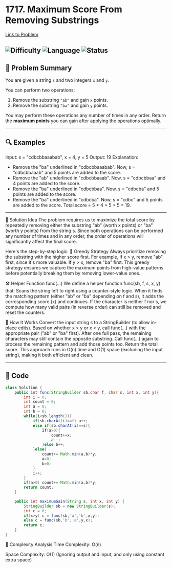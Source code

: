 # 1717. Maximum Score From Removing Substrings

[Link to Problem](https://leetcode.com/problems/maximum-score-from-removing-substrings/)  

![Difficulty](https://img.shields.io/badge/Difficulty-Medium-yellow)
![Language](https://img.shields.io/badge/Language-Java-orange)
![Status](https://img.shields.io/badge/Status-Solved-brightgreen.svg)
---

## 🧠 Problem Summary

You are given a string `s` and two integers `x` and `y`.

You can perform two operations:

1. Remove the substring `"ab"` and gain `x` points.
2. Remove the substring `"ba"` and gain `y` points.

You may perform these operations any number of times in any order. Return the **maximum points** you can gain after applying the operations optimally.

---

## 🔍 Examples

Input: s = "cdbcbbaaabab", x = 4, y = 5
Output: 19
Explanation:
- Remove the "ba" underlined in "cdbcbbaaabab". Now, s = "cdbcbbaaab" and 5 points are added to the score.
- Remove the "ab" underlined in "cdbcbbaaab". Now, s = "cdbcbbaa" and 4 points are added to the score.
- Remove the "ba" underlined in "cdbcbbaa". Now, s = "cdbcba" and 5 points are added to the score.
- Remove the "ba" underlined in "cdbcba". Now, s = "cdbc" and 5 points are added to the score.
Total score = 5 + 4 + 5 + 5 = 19.

---

🚀 Solution Idea
The problem requires us to maximize the total score by repeatedly removing either the substring "ab" (worth x points) or "ba" (worth y points) from the string s. Since both operations can be performed any number of times and in any order, the order of operations will significantly affect the final score.

Here's the step-by-step logic:
🔧 Greedy Strategy
Always prioritize removing the substring with the higher score first.
For example, if x > y, remove "ab" first, since it's more valuable.
If y > x, remove "ba" first.
This greedy strategy ensures we capture the maximum points from high-value patterns before potentially breaking them by removing lower-value ones.

🛠️ Helper Function func(...)
We define a helper function func(sb, f, s, x, y) that:
Scans the string left to right using a counter-style logic.
When it finds the matching pattern (either "ab" or "ba" depending on f and s), it adds the corresponding score (x) and continues.
If the character is neither f nor s, we compute how many valid pairs (in reverse order) can still be removed and reset the counters.

🔄 How It Works
Convert the input string s to a StringBuilder (to allow in-place edits).
Based on whether x > y or x < y, call func(...) with the appropriate pair ("ab" or "ba" first).
After one full pass, the remaining characters may still contain the opposite substring.
Call func(...) again to process the remaining pattern and add those points too.
Return the total score.
This approach runs in O(n) time and O(1) space (excluding the input string), making it both efficient and clean.

---

## 🧾 Code

```java
class Solution {
    public int func(StringBuilder sb,char f, char s, int x, int y){
        int i = 0;
        int count = 0;
        int a = 0;
        int b = 0;
        while(i<sb.length()){
            if(sb.charAt(i)==f) a++;
            else if(sb.charAt(i)==s){
                if(a>0){
                    count+=x;
                    a--;
                }else b++;
            }else{
                count+= Math.min(a,b)*y;
                a=0;
                b=0;
            }
            i++;
        }
        if(a>0) count+= Math.min(a,b)*y;
        return count;
    }

    public int maximumGain(String s, int x, int y) {
        StringBuilder sb = new StringBuilder(s);
        int c = 0;
        if(x>y) c = func(sb,'a','b',x,y);
        else c = func(sb,'b','a',y,x);
        return c;
    }
}
```
🧠 Complexity Analysis
Time Complexity: O(n)

Space Complexity: O(1) (Ignoring output and input, and only using constant extra space)

